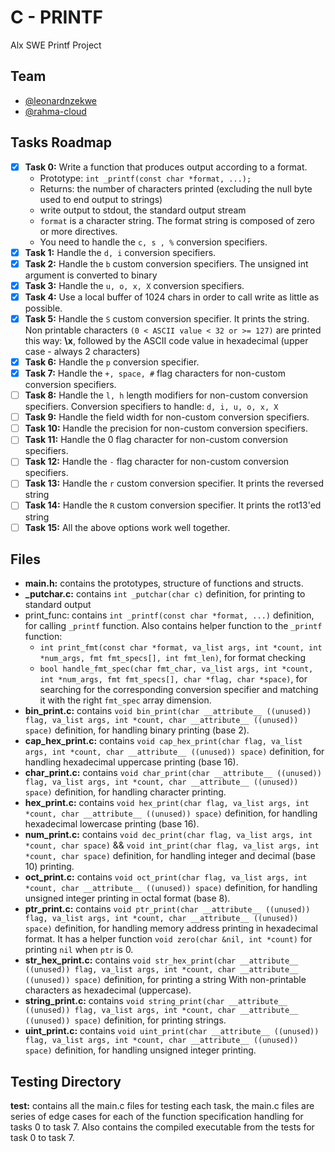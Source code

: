 # C - PRINTF

Alx SWE Printf Project

## Team

- [@leonardnzekwe](https://github.com/leonardnzekwe)
- [@rahma-cloud](https://github.com/rahma-cloud)

## Tasks Roadmap

- [x] **Task 0:** Write a function that produces output according to a format.
    - Prototype: `int _printf(const char *format, ...);`
    - Returns: the number of characters printed (excluding the null byte used to end output to strings)
    - write output to stdout, the standard output stream
    - `format` is a character string. The format string is composed of zero or more directives.
    - You need to handle the `c, s , %` conversion specifiers.
- [x] **Task 1:** Handle the `d, i` conversion specifiers.
- [x] **Task 2:** Handle the `b` custom conversion specifiers. The unsigned int argument is converted to binary
- [x] **Task 3:** Handle the `u, o, x, X` conversion specifiers.
- [x] **Task 4:** Use a local buffer of 1024 chars in order to call write as little as possible.
- [x] **Task 5:** Handle the `S` custom conversion specifier. It prints the string. Non printable characters `(0 < ASCII value < 32 or >= 127)` are printed this way: **\x**, followed by the ASCII code value in hexadecimal (upper case - always 2 characters)
- [x] **Task 6:** Handle the `p` conversion specifier.
- [x] **Task 7:** Handle the `+, space, #` flag characters for non-custom conversion specifiers.
- [ ] **Task 8:** Handle the `l, h` length modifiers for non-custom conversion specifiers. Conversion specifiers to handle: `d, i, u, o, x, X`
- [ ] **Task 9:** Handle the field width for non-custom conversion specifiers.
- [ ] **Task 10:** Handle the precision for non-custom conversion specifiers.
- [ ] **Task 11:** Handle the 0 flag character for non-custom conversion specifiers.
- [ ] **Task 12:** Handle the `-` flag character for non-custom conversion specifiers.
- [ ] **Task 13:** Handle the `r` custom conversion specifier. It prints the reversed string
- [ ] **Task 14:** Handle the `R` custom conversion specifier. It prints the rot13'ed string
- [ ] **Task 15:** All the above options work well together.

## Files

- **main.h:** contains the prototypes, structure of functions and structs.
- **\_putchar.c:** contains `int _putchar(char c)` definition, for printing to standard output
- print_func: contains `int _printf(const char *format, ...)` definition, for calling `_printf` function. Also contains helper function to the `_printf` function:
    - `int print_fmt(const char *format, va_list args, int *count, int *num_args, fmt fmt_specs[], int fmt_len)`, for format checking
    - `bool handle_fmt_spec(char fmt_char, va_list args, int *count, int *num_args, fmt fmt_specs[], char *flag, char *space)`, for searching for the corresponding conversion specifier and matching it with the right `fmt_spec` array dimension.
- **bin_print.c:** contains `void bin_print(char __attribute__ ((unused)) flag, va_list args, int *count, char __attribute__ ((unused)) space)` definition, for handling binary printing (base 2).
- **cap_hex_print.c:** contains `void cap_hex_print(char flag, va_list args, int *count, char __attribute__ ((unused)) space)` definition, for handling hexadecimal uppercase printing (base 16).
- **char_print.c:** contains `void char_print(char __attribute__ ((unused)) flag, va_list args, int *count, char __attribute__ ((unused)) space)` definition, for handling character printing.
- **hex_print.c:** contains `void hex_print(char flag, va_list args, int *count, char __attribute__ ((unused)) space)` definition, for handling hexadecimal lowercase printing (base 16).
- **num_print.c:** contains `void dec_print(char flag, va_list args, int *count, char space)` && `void int_print(char flag, va_list args, int *count, char space)` definition, for handling integer and decimal (base 10) printing.
- **oct_print.c:** contains `void oct_print(char flag, va_list args, int *count, char __attribute__ ((unused)) space)` definition, for handling unsigned integer printing in octal format (base 8).
- **ptr_print.c:** contains `void ptr_print(char __attribute__ ((unused)) flag, va_list args, int *count, char __attribute__ ((unused)) space)` definition, for handling memory address printing in hexadecimal format. It has a helper function `void zero(char &nil, int *count)` for printing `nil` when `ptr` is 0.
- **str_hex_print.c:** contains `void str_hex_print(char __attribute__ ((unused)) flag, va_list args, int *count, char __attribute__ ((unused)) space)` definition, for printing a string With non-printable characters as hexadecimal (uppercase).
- **string_print.c:** contains `void string_print(char __attribute__ ((unused)) flag, va_list args, int *count, char __attribute__ ((unused)) space)` definition, for printing strings.
- **uint_print.c:** contains `void uint_print(char __attribute__ ((unused)) flag, va_list args, int *count, char __attribute__ ((unused)) space)` definition, for handling unsigned integer printing.

## Testing Directory

**test:** contains all the main.c files for testing each task, the main.c files are series of edge cases for each of the function specification handling for tasks 0 to task 7. Also contains the compiled executable from the tests for task 0  to task 7.
